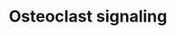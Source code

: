 ---
annotations:
- type: Pathway Ontology
  value: signaling pathway
- type: Pathway Ontology
  value: signaling pathway pertinent to development
- type: Cell Type Ontology
  value: osteoclast
authors:
- MaintBot
- Egonw
- Fehrhart
- Eweitz
description: ''
last-edited: 2021-05-24
organisms:
- Pan troglodytes
redirect_from:
- /index.php/Pathway:WP890
- /instance/WP890
schema-jsonld:
- '@context': https://schema.org/
  '@id': https://wikipathways.github.io/pathways/WP890.html
  '@type': Dataset
  creator:
    '@type': Organization
    name: WikiPathways
  description: ''
  keywords:
  - TNFRSF11A
  - TRPV5
  - ITGB3
  - SLC9A1
  - GPR68
  - IFNAR1
  - PDGFB
  - H+
  - CTSK
  - LOC473183
  - ATP6V1G1
  - Na+
  - SPP1
  - Ca2+
  - TRAP
  - TNFRSF11B
  - Pi
  - TNFSF11
  license: CC0
  name: Osteoclast signaling
seo: CreativeWork
title: Osteoclast signaling
wpid: WP890
---